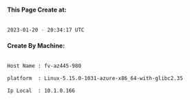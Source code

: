 
   
#### This Page Create at:

```bash

2023-01-20 - 20:34:17 UTC

```

#### Create By Machine:

```bash

Host Name : fv-az445-980

platform  : Linux-5.15.0-1031-azure-x86_64-with-glibc2.35

Ip Local  : 10.1.0.166

```

